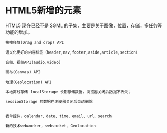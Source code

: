 # HTML5新增的元素

  HTML5 现在已经不是 SGML 的子集，主要是关于图像，位置，存储，多任务等功能的增加。

    拖拽释放(Drag and drop) API

    语义化更好的内容标签（header,nav,footer,aside,article,section）

    音频、视频API(audio,video)

    画布(Canvas) API

    地理(Geolocation) API

    本地离线存储 localStorage 长期存储数据，浏览器关闭后数据不丢失；

    sessionStorage 的数据在浏览器关闭后自动删除


    表单控件，calendar、date、time、email、url、search

    新的技术webworker, websocket, Geolocation